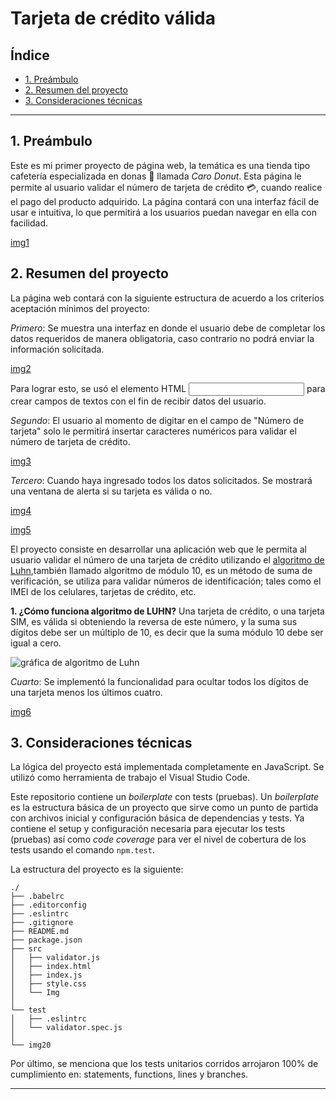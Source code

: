 # Tarjeta de crédito válida

## Índice

* [1. Preámbulo](#1-preámbulo)
* [2. Resumen del proyecto](#2-resumen-del-proyecto)
* [3. Consideraciones técnicas](#3-consideraciones-técnicas)

***

## 1. Preámbulo

Este es mi primer proyecto de página web, la temática es una tienda tipo cafetería especializada en donas :doughnut: llamada *Caro Donut*. Esta página le permite al usuario validar el número de tarjeta de crédito :credit_card:, cuando realice el pago del producto adquirido. La página contará con una interfaz fácil de usar e intuitiva, lo que permitirá a los usuarios puedan navegar en ella con facilidad.

[img1](./img20/img1.jpg)

## 2. Resumen del proyecto

La página web contará con la siguiente estructura de acuerdo a los criterios aceptación mínimos del proyecto:

*Primero*: Se muestra una interfaz en donde el usuario debe de completar los datos requeridos de manera obligatoria, caso contrario no podrá enviar la información solicitada.

[img2](./img20/Captura%20de%20pantalla%201.png)

Para lograr esto, se usó el elemento HTML <input> para crear campos de textos con el fin de recibir datos del usuario.

*Segundo*: El usuario al momento de digitar en el campo de "Número de tarjeta" solo le permitirá insertar caracteres numéricos para validar el número de tarjeta de crédito.

[img3](./img20/Captura%20de%20pantalla%202.png)

*Tercero*: Cuando haya ingresado todos los datos solicitados. Se mostrará una ventana de alerta si su tarjeta es válida o no.  

[img4](./img20/Captura%20de%20pantalla%203.png)

[img5](./img20/Captura%20de%20pantalla%204.png)

El proyecto consiste en desarrollar una aplicación web que le permita al usuario validar el número de una tarjeta de crédito utilizando el [algoritmo de Luhn](https://es.wikipedia.org/wiki/Algoritmo_de_Luhn),también llamado algoritmo de módulo 10, es un método de suma de verificación, se utiliza para validar números de identificación; tales como el IMEI de los celulares, tarjetas de crédito, etc. 

**1. ¿Cómo funciona algoritmo de LUHN?**
Una tarjeta de crédito, o una tarjeta SIM, es válida si obteniendo la reversa de este número, y la suma sus dígitos debe ser un múltiplo de 10, es decir que la suma módulo 10 debe ser igual a cero.

![gráfica de algoritmo de Luhn](https://user-images.githubusercontent.com/12631491/217016579-865679e0-0949-4afd-b13f-d2ebba7a0c54.png)

*Cuarto*: Se implementó la funcionalidad para ocultar todos los dígitos de una tarjeta menos los últimos cuatro. 

[img6](./img20/Captura%20de%20pantalla%205.png)

## 3. Consideraciones técnicas

La lógica del proyecto está implementada completamente en JavaScript. Se utilizó como herramienta de trabajo el Visual Studio Code. 

Este repositorio contiene un _boilerplate_ con tests (pruebas). Un _boilerplate_ es la estructura básica de un proyecto que sirve como un punto de partida con archivos inicial y configuración básica de dependencias y tests. 
Ya contiene el setup y configuración necesaria para ejecutar los tests (pruebas) así como _code coverage_ para ver el nivel de cobertura de los tests usando el comando `npm.test`.

La estructura del proyecto es la siguiente:

```text
./
├── .babelrc
├── .editorconfig
├── .eslintrc
├── .gitignore
├── README.md
├── package.json
├── src
│   ├── validator.js
│   ├── index.html
│   ├── index.js
│   ├── style.css
│   └── Img
│
└── test
│   ├── .eslintrc
│   └── validator.spec.js
│
└── img20
```
Por último, se menciona que los tests unitarios corridos arrojaron 100% de cumplimiento en: statements, functions, lines y branches.

***
